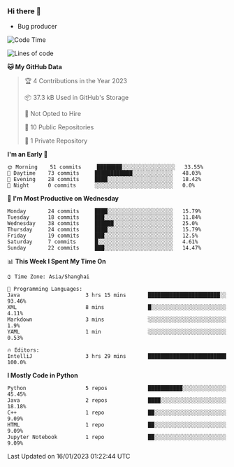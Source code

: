 ### Hi there 👋
* Bug producer
<!--START_SECTION:waka-->
![Code Time](http://img.shields.io/badge/Code%20Time-856%20hrs%2033%20mins-blue)

![Lines of code](https://img.shields.io/badge/From%20Hello%20World%20I%27ve%20Written-34%20Thousand%20lines%20of%20code-blue)

**🐱 My GitHub Data** 

> 🏆 4 Contributions in the Year 2023
 > 
> 📦 37.3 kB Used in GitHub's Storage 
 > 
> 🚫 Not Opted to Hire
 > 
> 📜 10 Public Repositories 
 > 
> 🔑 1 Private Repository 
 > 
**I'm an Early 🐤** 

```text
🌞 Morning    51 commits     ████████░░░░░░░░░░░░░░░░░   33.55% 
🌆 Daytime    73 commits     ████████████░░░░░░░░░░░░░   48.03% 
🌃 Evening    28 commits     ████░░░░░░░░░░░░░░░░░░░░░   18.42% 
🌙 Night      0 commits      ░░░░░░░░░░░░░░░░░░░░░░░░░   0.0%

```
📅 **I'm Most Productive on Wednesday** 

```text
Monday       24 commits     ████░░░░░░░░░░░░░░░░░░░░░   15.79% 
Tuesday      18 commits     ███░░░░░░░░░░░░░░░░░░░░░░   11.84% 
Wednesday    38 commits     ██████░░░░░░░░░░░░░░░░░░░   25.0% 
Thursday     24 commits     ████░░░░░░░░░░░░░░░░░░░░░   15.79% 
Friday       19 commits     ███░░░░░░░░░░░░░░░░░░░░░░   12.5% 
Saturday     7 commits      █░░░░░░░░░░░░░░░░░░░░░░░░   4.61% 
Sunday       22 commits     ███░░░░░░░░░░░░░░░░░░░░░░   14.47%

```


📊 **This Week I Spent My Time On** 

```text
⌚︎ Time Zone: Asia/Shanghai

💬 Programming Languages: 
Java                     3 hrs 15 mins       ███████████████████████░░   93.46% 
XML                      8 mins              █░░░░░░░░░░░░░░░░░░░░░░░░   4.11% 
Markdown                 3 mins              ░░░░░░░░░░░░░░░░░░░░░░░░░   1.9% 
YAML                     1 min               ░░░░░░░░░░░░░░░░░░░░░░░░░   0.53%

🔥 Editors: 
IntelliJ                 3 hrs 29 mins       █████████████████████████   100.0%

```

**I Mostly Code in Python** 

```text
Python                   5 repos             ███████████░░░░░░░░░░░░░░   45.45% 
Java                     2 repos             ████░░░░░░░░░░░░░░░░░░░░░   18.18% 
C++                      1 repo              ██░░░░░░░░░░░░░░░░░░░░░░░   9.09% 
HTML                     1 repo              ██░░░░░░░░░░░░░░░░░░░░░░░   9.09% 
Jupyter Notebook         1 repo              ██░░░░░░░░░░░░░░░░░░░░░░░   9.09%

```



 Last Updated on 16/01/2023 01:22:44 UTC
<!--END_SECTION:waka-->

